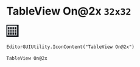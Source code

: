 # TableView On@2x `32x32`
<img src="/img/TableView%20On.png" width=32 height=32>

``` CSharp
EditorGUIUtility.IconContent("TableView On@2x")
```
```
TableView On@2x
```
